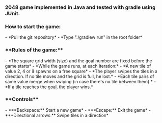 <h3> 2048 game implemented in Java and tested with gradle using JUnit.</h3>

<h3>How to start the game:</h3>
- *Pull the git repository*
- *Type "./gradlew run" in the root folder</h4>*

<h3>**Rules of the game:**</h3>
- *The square grid width (size) and the goal number are fixed before the game starts*
- *While the game runs, at each iteration:*
  - *A new tile of value 2, 4 or 8 spawns on a free square*
  - *The player swipes the tiles in a direction. If no tile moves and the grid is full, he lost.*
  - *Each tile pairs of same value merge when swiping (in case there's no tile between them).*
  - *If a tile reaches the goal, the player wins.*

<h3>**Controls**</h3>
- ***Backspace:** Start a new game*
- ***Escape:** Exit the game*
- ***Directional arrows:** Swipe tiles in a direction*